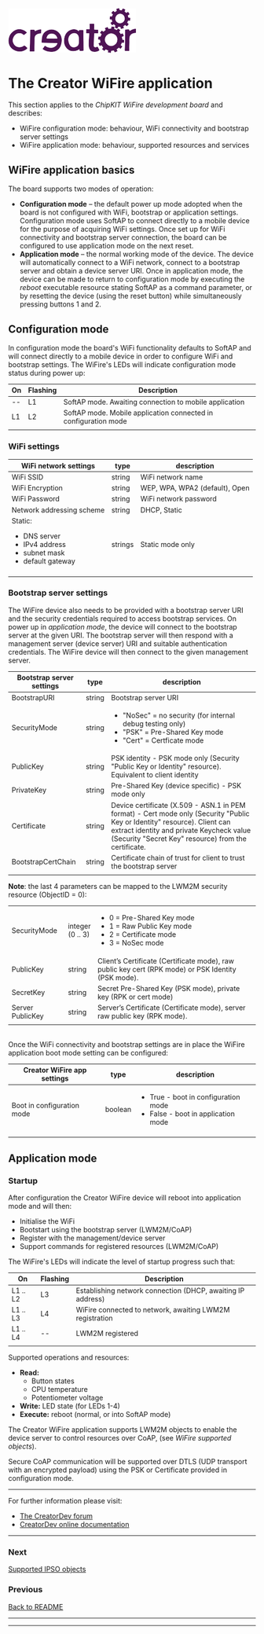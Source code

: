 ﻿
![](../img.png)
----


# The Creator WiFire application
This section applies to the *ChipKIT WiFire development board* and describes:  

* WiFire configuration mode: behaviour, WiFi connectivity and bootstrap server settings 
* WiFire application mode: behaviour, supported resources and services  
  

## WiFire application basics
The board supports two modes of operation:  

* **Configuration mode** – the default power up mode adopted when the board is not configured with WiFi, bootstrap or application settings. Configuration mode uses SoftAP to connect directly to a mobile device for the purpose of acquiring WiFi settings. Once set up for WiFi connectivity and bootstrap server connection, the board can be configured to use application mode on the next reset.  
* **Application mode** – the normal working mode of the device. The device will automatically connect to a WiFi network, connect to a bootstrap server and obtain a device server URI. Once in application mode, the device can be made to return to configuration mode by executing the *reboot* executable resource stating SoftAP as a command parameter, or by resetting the device (using the reset button) while simultaneously pressing buttons 1 and 2.  


## Configuration mode

In configuration mode the board's WiFi functionality defaults to SoftAP and will connect directly to a mobile device in order to configure WiFi and bootstrap settings. The WiFire's LEDs will indicate configuration mode status during power up:

| On | Flashing | Description |
|-----|-----|-----|
| -- | L1 | SoftAP mode. Awaiting connection to mobile application |  
| L1 | L2 | SoftAP mode. Mobile application connected in configuration mode |  
|||| 


### WiFi settings  

| WiFi network settings | type | description |  
|-----|-----|-----|  
| WiFi SSID | string | WiFi network name |  
| WiFi Encryption | string | WEP, WPA, WPA2 (default), Open |  
| WiFi Password | string | WiFi network password |  
| Network addressing scheme | string | DHCP, Static |  
| Static: <ul><li>DNS server</li><li>IPv4 address</li><li>subnet mask</li><li>default gateway</li></ul> | strings | Static mode only |  
||||  


### Bootstrap server settings  

The WiFire device also needs to be provided with a bootstrap server URI and the security credentials required to access bootstrap services. On power up in *application mode*, the device will connect to the bootstrap server at the given URI. The bootstrap server will then respond with a management server (device server) URI and suitable authentication credentials. The WiFire device will then connect to the given management server.
<br>

 
| Bootstrap server settings | type | description |  
|-----|-----|-----|  
| BootstrapURI | string | Bootstrap server URI |  
| SecurityMode | string | <ul><li>"NoSec" = no security (for internal debug testing only)</li><li>"PSK" = Pre-Shared Key  mode</li><li>"Cert" = Certficate mode</li></ul> |  
| PublicKey | string | PSK identity - PSK mode only (Security "Public Key or Identity" resource). Equivalent to client identity |  
| PrivateKey | string | Pre-Shared Key (device specific) - PSK mode only |  
| Certificate | string | Device certificate (X.509 - ASN.1 in PEM format) - Cert mode only (Security "Public Key or Identity" resource). Client can extract identity and private Keycheck value (Security "Secret Key" resource) from the certificate. |  
| BootstrapCertChain | string | Certificate chain of trust for client to trust the bootstrap server |  
||||
 
**Note**: the last 4 parameters can be mapped to the LWM2M security resource (ObjectID = 0):  

| | | |  
|-----|-----|-----|  
| SecurityMode | integer<br>(0 .. 3) | <ul><li>0 = Pre-Shared Key mode</li><li>1 = Raw Public Key mode</li><li>2 = Certificate mode</li><li>3 = NoSec mode</li></ul> |  
| PublicKey | string | Client’s Certificate (Certificate mode), raw public key cert (RPK mode) or PSK Identity (PSK mode). |  
| SecretKey | string | Secret Pre-Shared Key (PSK mode), private key (RPK or cert mode) |  
| Server PublicKey | string | Server’s Certificate (Certificate mode), server raw public key (RPK mode). |  
||||


<br>
Once the WiFi connectivity and bootstrap settings are in place the WiFire application boot mode setting can be configured:  
<br>

| Creator WiFire app settings | type | description |  
|-----|-----|-----|  
| Boot in configuration mode | boolean | <ul><li>True - boot in configuration mode</li><li>False - boot in application mode</li></ul> |  
||||

## Application mode

### Startup  
After configuration the Creator WiFire device will reboot into application mode and will then: 
 
* Initialise the WiFi  
* Bootstart using the bootstrap server (LWM2M/CoAP)  
* Register with the management/device server  
* Support commands for registered resources (LWM2M/CoAP)  

The WiFire's LEDs will indicate the level of startup progress such that:


| On | Flashing | Description |
|-----|-----|-----|
| L1 .. L2 | L3 | Establishing network connection (DHCP, awaiting IP address)|  
| L1 .. L3 | L4 | WiFire connected to network, awaiting LWM2M registration |  
| L1 .. L4 | -- | LWM2M registered |  
||||  



Supported operations and resources: 
 
* **Read:** 
    * Button states  
	* CPU temperature  
	* Potentiometer voltage  
* **Write:** LED state (for LEDs 1-4) 
* **Execute:** reboot (normal, or into SoftAP mode)  

The Creator WiFire application supports LWM2M objects to enable the device server to control resources over CoAP, (see *WiFire supported objects*).

Secure CoAP communication will be supported over DTLS (UDP transport with an encrypted payload) using the PSK or Certificate provided in configuration mode.  

---   
For further information please visit:  
* [The CreatorDev forum](Forum.creatordev.io)  
* [CreatorDev online documentation](Docs.creatordev.io/wifire)  
---


### Next

[Supported IPSO objects](supportedObjects.md)  

### Previous

[Back to README](../README.md)  

----

----
